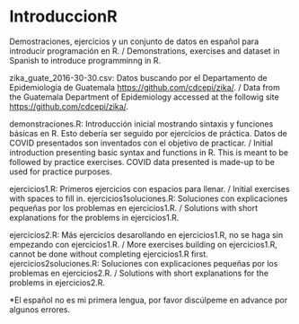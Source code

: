 # IntroduccionR
Demostraciones, ejercicios y un conjunto de datos en español para introducir programación en R. / Demonstrations, exercises and dataset in Spanish to introduce programminng in R.

zika_guate_2016-30-30.csv: Datos buscando por el Departamento de Epidemiología de Guatemala https://github.com/cdcepi/zika/. / Data from the Guatemala Department of Epidemiology accessed at the followig site https://github.com/cdcepi/zika/.

demonstraciones.R: Introducción inicial mostrando sintaxis y funciones básicas en R. Esto debería ser seguido por ejercicios de práctica. Datos de COVID presentados son inventados con el objetivo de practicar. / Initial introduction presenting basic syntax and functions in R. This is meant to be followed by practice exercises. COVID data presented is made-up to be used for practice purposes.

ejercicios1.R: Primeros ejercicios con espacios para llenar. / Initial exercises with spaces to fill in.
ejercicios1soluciones.R: Soluciones con explicaciones pequeñas por los problemas en ejercicios1.R. / Solutions with short explanations for the problems in ejercicios1.R. 

ejercicios2.R: Más ejercicios desarollando en ejercicios1.R, no se haga sin empezando con ejercicios1.R. / More exercises building on ejercicios1.R, cannot be done without completing ejercicios1.R first.
ejercicios2soluciones.R: Soluciones con explicaciones pequeñas por los problemas en ejercicios2.R. / Solutions with short explanations for the problems in ejercicios2.R. 

*El español no es mi primera lengua, por favor discúlpeme en advance por algunos errores. 
